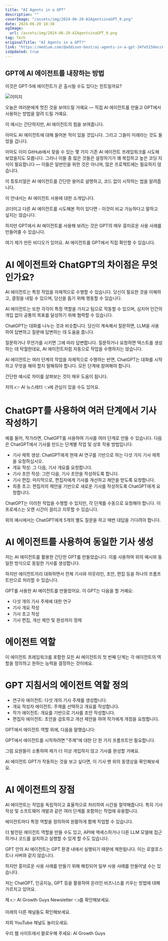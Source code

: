 ```yaml
---
title: "AI Agents in a GPT"
description: ""
coverImage: "/assets/img/2024-06-20-AIAgentsinaGPT_0.png"
date: 2024-06-20 18:38
ogImage:
  url: /assets/img/2024-06-20-AIAgentsinaGPT_0.png
tag: Tech
originalTitle: "AI Agents in a GPT?"
link: "https://medium.com/@addison-best/ai-agents-in-a-gpt-34fe5158ecc6"
isUpdated: true
---
```


## GPT에 AI 에이전트를 내장하는 방법

이것은 GPT-5에 에이전트가 곧 출시될 수도 있다는 힌트일까요?

![이미지](/assets/img/2024-06-20-AIAgentsinaGPT_0.png)

오늘은 여러분에게 멋진 것을 보여드릴 거예요 — 직접 AI 에이전트를 만들고 GPT에서 사용하는 방법을 알려 드릴 거예요.

<!-- cozy-coder - 수평 -->

<ins class="adsbygoogle"
     style="display:block"
     data-ad-client="ca-pub-4877378276818686"
     data-ad-slot="1107185301"
     data-ad-format="auto"
     data-full-width-responsive="true"></ins>

<script>
     (adsbygoogle = window.adsbygoogle || []).push({});
</script>

이 예시는 간단하지만, AI 에이전트의 힘을 보여줍니다.

아마도 AI 에이전트에 대해 들어본 적이 있을 것입니다. 그리고 그들이 미래라는 것도 들었을 겁니다.

아마도 이미 GitHub에서 찾을 수 있는 몇 가지 기존 AI 에이전트 프레임워크를 시도해 보았을지도 모릅니다. 그러나 이들 중 많은 것들은 설정하기가 꽤 복잡하고 높은 코딩 지식이 필요합니다 — 이들은 일반인을 위한 것은 아니며, 많은 프로젝트에는 필요하지 않습니다.

이 튜토리얼은 AI 에이전트를 간단한 용어로 설명하고, 코드 없이 시작하는 법을 알려줍니다.

<!-- cozy-coder - 수평 -->

<ins class="adsbygoogle"
     style="display:block"
     data-ad-client="ca-pub-4877378276818686"
     data-ad-slot="1107185301"
     data-ad-format="auto"
     data-full-width-responsive="true"></ins>

<script>
     (adsbygoogle = window.adsbygoogle || []).push({});
</script>

이 안내서는 AI 에이전트 사용에 대한 소개입니다.

코더이고 다른 AI 에이전트를 시도해본 적이 있다면 - 이것이 비교 가능하다고 말하고 싶지는 않습니다.

하지만 GPT에서 AI 에이전트를 사용해 보려는 것은 GPT의 매우 흥미로운 사용 사례를 만들어줄 수 있습니다.

여기 제가 만든 비디오가 있어요. AI 에이전트를 GPT에서 직접 확인할 수 있습니다.

<!-- cozy-coder - 수평 -->

<ins class="adsbygoogle"
     style="display:block"
     data-ad-client="ca-pub-4877378276818686"
     data-ad-slot="1107185301"
     data-ad-format="auto"
     data-full-width-responsive="true"></ins>

<script>
     (adsbygoogle = window.adsbygoogle || []).push({});
</script>

# AI 에이전트와 ChatGPT의 차이점은 무엇인가요?

AI 에이전트는 특정 작업을 자체적으로 수행할 수 있습니다. 당신이 필요한 것을 이해하고, 결정을 내릴 수 있으며, 당신을 돕기 위해 행동할 수 있습니다.

AI 에이전트는 또한 각각이 특정 역할을 가지고 팀으로 작동할 수 있으며, 심지어 인간의 개입 없이 공통의 목표를 달성하기 위해 협력할 수 있습니다.

ChatGPT는 대화를 나누는 것과 비슷합니다. 당신이 계속해서 질문하면, LLM을 사용하여 답변하고 질문에 답변하는 데 도움을 줍니다.

<!-- cozy-coder - 수평 -->

<ins class="adsbygoogle"
     style="display:block"
     data-ad-client="ca-pub-4877378276818686"
     data-ad-slot="1107185301"
     data-ad-format="auto"
     data-full-width-responsive="true"></ins>

<script>
     (adsbygoogle = window.adsbygoogle || []).push({});
</script>

질문하거나 무언가를 시키면 그에 따라 답변합니다. 질문하거나 요청하면 텍스트를 생성하는 데 탁월한데요, AI 에이전트처럼 자동으로 작업을 수행하지는 않습니다.

AI 에이전트는 여러 단계의 작업을 자체적으로 수행하는 반면, ChatGPT는 대화를 시작하고 무엇을 해야 할지 말해줘야 합니다. 모든 단계에 참여해야 합니다.

간단한 예시로 차이를 살펴보는 것이 매우 도움이 됩니다.

저의 👉 AI 뉴스레터 👈에 관심이 있을 수도 있어요.

<!-- cozy-coder - 수평 -->

<ins class="adsbygoogle"
     style="display:block"
     data-ad-client="ca-pub-4877378276818686"
     data-ad-slot="1107185301"
     data-ad-format="auto"
     data-full-width-responsive="true"></ins>

<script>
     (adsbygoogle = window.adsbygoogle || []).push({});
</script>

# ChatGPT를 사용하여 여러 단계에서 기사 작성하기

예를 들어, 작가라면, ChatGPT를 사용하여 기사를 여러 단계로 만들 수 있습니다. 다음은 ChatGPT에서 기사를 만드는 단계별 작업 및 상호 작용 방법입니다:

- 기사 제목 생성: ChatGPT에게 현재 AI 연구를 기반으로 하는 다섯 가지 기사 제목을 요청하십시오.
- 개요 작성: 그 다음, 기사 개요를 요청합니다.
- 기사 초안 작성: 그런 다음, 기사 초안을 작성하도록 합니다.
- 기사 편집: 마지막으로, 편집자에게 기사를 개선하고 제안을 받도록 요청합니다.
- 최종 초고: 편집자의 제안을 기반으로 새로운 기사를 작성하도록 ChatGPT에게 요청합니다.

ChatGPT는 이러한 작업을 수행할 수 있지만, 각 단계를 수동으로 요청해야 합니다. 이 프로세스는 오랜 시간이 걸리고 지루할 수 있습니다.

<!-- cozy-coder - 수평 -->

<ins class="adsbygoogle"
     style="display:block"
     data-ad-client="ca-pub-4877378276818686"
     data-ad-slot="1107185301"
     data-ad-format="auto"
     data-full-width-responsive="true"></ins>

<script>
     (adsbygoogle = window.adsbygoogle || []).push({});
</script>

위의 예시에서는 ChatGPT에게 5개의 별도 질문을 하고 매번 대답을 기다려야 합니다.

# AI 에이전트를 사용하여 동일한 기사 생성

저는 AI 에이전트를 활용한 간단한 GPT를 만들었습니다. 이를 사용하여 위의 예시와 동일한 방식으로 동일한 기사를 생성합니다.

하지만 에이전트끼리 대화하면서 전체 기사와 아웃라인, 초안, 편집 등을 하나의 프롬프트만으로 처리할 수 있습니다.

<!-- cozy-coder - 수평 -->

<ins class="adsbygoogle"
     style="display:block"
     data-ad-client="ca-pub-4877378276818686"
     data-ad-slot="1107185301"
     data-ad-format="auto"
     data-full-width-responsive="true"></ins>

<script>
     (adsbygoogle = window.adsbygoogle || []).push({});
</script>

GPT를 사용한 AI 에이전트를 만들었어요. 이 GPT는 다음을 할 거예요:

- 다섯 개의 기사 주제에 대한 연구
- 기사 개요 작성
- 기사 초고 작성
- 기사 편집, 개선 제안 및 완성까지 정제

# 에이전트 역할

이 에이전트 프레임워크를 포함한 모든 AI 에이전트의 첫 번째 단계는 각 에이전트의 역할을 정의하고 원하는 능력을 결정하는 것이에요.

<!-- cozy-coder - 수평 -->

<ins class="adsbygoogle"
     style="display:block"
     data-ad-client="ca-pub-4877378276818686"
     data-ad-slot="1107185301"
     data-ad-format="auto"
     data-full-width-responsive="true"></ins>

<script>
     (adsbygoogle = window.adsbygoogle || []).push({});
</script>

# GPT 지침서의 에이전트 역할 정의

- 연구자 에이전트: 다섯 개의 기사 주제를 생성합니다.
- 개요 작성자 에이전트: 주제를 선택하고 개요를 작성합니다.
- 작가 에이전트: 개요를 기반으로 기사를 초안 작성합니다.
- 편집자 에이전트: 초안을 검토하고 개선 제안을 하여 작가에게 개정을 요청합니다.

GPT에서 에이전트 역할 외에, 다음을 말했습니다:

GPT에서 에이전트를 시작하려면 "주제"에 대한 단 한 가지 프롬프트만 필요합니다.

<!-- cozy-coder - 수평 -->

<ins class="adsbygoogle"
     style="display:block"
     data-ad-client="ca-pub-4877378276818686"
     data-ad-slot="1107185301"
     data-ad-format="auto"
     data-full-width-responsive="true"></ins>

<script>
     (adsbygoogle = window.adsbygoogle || []).push({});
</script>

그럼 요원들이 소통하여 제가 더 이상 개입하지 않고 기사를 완성할 거예요.

AI 에이전트 GPT가 작동하는 것을 보고 싶다면, 이 기사 맨 위의 동영상을 확인해보세요.

# AI 에이전트의 장점

AI 에이전트는 작업을 독립적이고 효율적으로 처리하여 시간을 절약해줍니다. 특히 기사 작성 및 소프트웨어 개발과 같은 여러 단계를 포함하는 작업에 유용합니다.

<!-- cozy-coder - 수평 -->

<ins class="adsbygoogle"
     style="display:block"
     data-ad-client="ca-pub-4877378276818686"
     data-ad-slot="1107185301"
     data-ad-format="auto"
     data-full-width-responsive="true"></ins>

<script>
     (adsbygoogle = window.adsbygoogle || []).push({});
</script>

에이전트마다 특정 역할을 정의하여 원활하게 함께 작업할 수 있습니다.

더 발전된 에이전트 역할을 만들 수도 있고, API에 액세스하거나 다른 LLM 모델에 접근하거나 코드를 설치하고 실행할 수 있게 할 수도 있습니다.

GPT 안의 AI 에이전트는 GPT 환경 내에서 실행되기 때문에 제한됩니다. 이는 로컬호스트나 서버와 같지 않습니다.

하지만 흥미로운 사용 사례를 만들기 위해 해킹되어 일부 사용 사례를 만들어낼 수는 있습니다.

<!-- cozy-coder - 수평 -->

<ins class="adsbygoogle"
     style="display:block"
     data-ad-client="ca-pub-4877378276818686"
     data-ad-slot="1107185301"
     data-ad-format="auto"
     data-full-width-responsive="true"></ins>

<script>
     (adsbygoogle = window.adsbygoogle || []).push({});
</script>

저는 ChatGPT, 인공지능, GPT 등을 활용하여 온라인 비즈니스를 키우는 방법에 대해 가르치고 있어요.

제 👉 AI Growth Guys Newsletter 👈를 확인해보세요.

아래의 다른 채널들도 확인해보세요.

저희 YouTube 채널도 놀러오세요.

<!-- cozy-coder - 수평 -->

<ins class="adsbygoogle"
     style="display:block"
     data-ad-client="ca-pub-4877378276818686"
     data-ad-slot="1107185301"
     data-ad-format="auto"
     data-full-width-responsive="true"></ins>

<script>
     (adsbygoogle = window.adsbygoogle || []).push({});
</script>

우리 웹 사이트에서 팔로우해 주세요: AI Growth Guys
